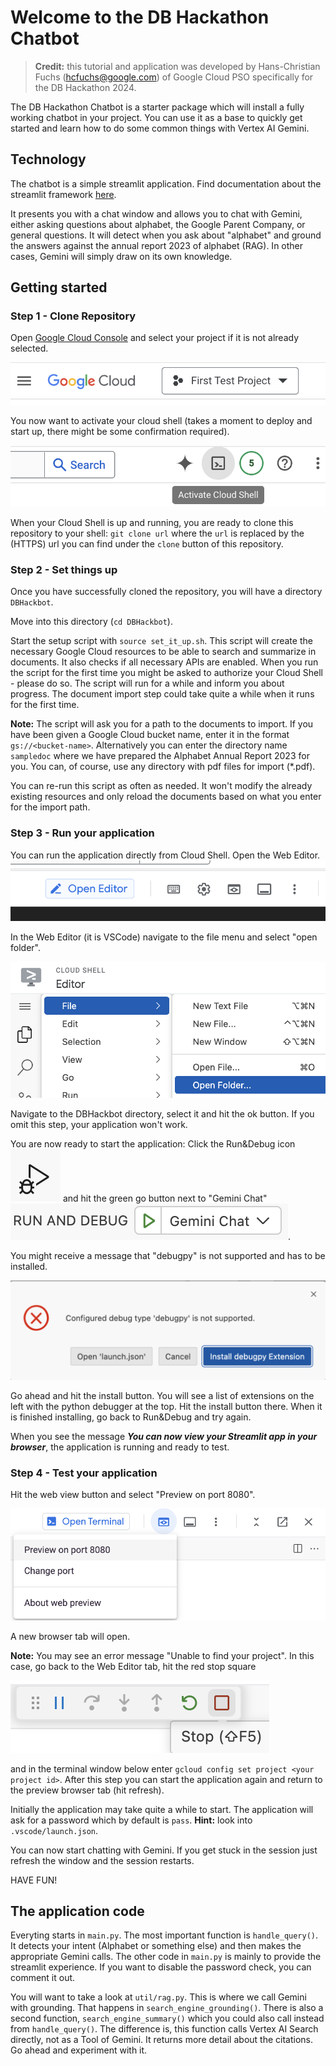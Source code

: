 # Welcome to the DB Hackathon Chatbot

> **Credit:** this tutorial and application was developed by Hans-Christian Fuchs (hcfuchs@google.com) of Google Cloud PSO specifically for the DB Hackathon 2024.

The DB Hackathon Chatbot is a starter package which will install a fully working chatbot in your project. You can use it as a base to quickly get started and learn how to do some common things with Vertex AI Gemini.
## Technology
The chatbot is a simple streamlit application. Find documentation about the streamlit framework [here](https://streamlit.io/docs).

It presents you with a chat window and allows you to chat with Gemini, either asking questions about alphabet, the Google Parent Company, or general questions. It will detect when you ask about "alphabet" and ground the answers against the annual report 2023 of alphabet (RAG). In other cases, Gemini will simply draw on its own knowledge.
## Getting started
### Step 1 - Clone Repository
Open [Google Cloud Console](https://console.cloud.google.com) and select your project if it is not already selected.

![Project selector](docpics/Project.png)

You now want to activate your cloud shell (takes a moment to deploy and start up, there might be some confirmation required).

![Cloud Shell](docpics/CloudShell.png)

When your Cloud Shell is up and running, you are ready to clone this repository to your shell: `git clone url` where the `url` is replaced by the (HTTPS) url you can find under the `clone` button of this repository.

### Step 2 - Set things up

Once you have successfully cloned the repository, you will have a directory `DBHackbot`.

Move into this directory (`cd DBHackbot`).

Start the setup script with `source set_it_up.sh`. This script will create the necessary Google Cloud resources to be able to search and summarize in documents. It also checks if all necessary APIs are enabled. When you run the script for the first time you might be asked to authorize your Cloud Shell - please do so. The script will run for a while and inform you about progress. The document import step could take quite a while when it runs for the first time.

**Note:** The script will ask you for a path to the documents to import. If you have been given a Google Cloud bucket name, enter it in the format `gs://<bucket-name>`. Alternatively you can enter the directory name `sampledoc` where we have prepared the Alphabet Annual Report 2023 for you. You can, of course, use any directory with pdf files for import (*.pdf).

You can re-run this script as often as needed. It won't modify the already existing resources and only reload the documents based on what you enter for the import path.

### Step 3 - Run your application

You can run the application directly from Cloud Shell. Open the Web Editor.
![Web Editor](docpics/WebEditor.png)

In the Web Editor (it is VSCode) navigate to the file menu and select "open folder".

![Open Folder](docpics/OpenFolder.png)

Navigate to the DBHackbot directory, select it and hit the ok button. If you omit this step, your application won't work.

You are now ready to start the application: Click the Run&Debug icon ![Run&Debug](docpics/RundDebug.png) and hit the green go button next to "Gemini Chat" ![Gemini Chat](docpics/GeminiChat.png).

You might receive a message that "debugpy" is not supported and has to be installed.

![Debugpy](docpics/Debugpy.png)

Go ahead and hit the install button. You will see a list of extensions on the left with the python debugger at the top. Hit the install button there. When it is finished installing, go back to Run&Debug and try again.

When you see the message ***You can now view your Streamlit app in your browser***, the application is running and ready to test.

### Step 4 - Test your application

Hit the web view button and select "Preview on port 8080".

![Web Preview](docpics/WebPreview.png)

A new browser tab will open.

**Note:** You may see an error message "Unable to find your project". In this case, go back to the Web Editor tab, hit the red stop square

![Stop](docpics/Stop.png)

and in the terminal window below enter `gcloud config set project <your project id>`. After this step you can start the application again and return to the preview browser tab (hit refresh).

Initially the application may take quite a while to start. The application will ask for a password which by default is `pass`. **Hint:** look into `.vscode/launch.json`.

You can now start chatting with Gemini. If you get stuck in the session just refresh the window and the session restarts.

HAVE FUN!

## The application code
Everyting starts in `main.py`. The most important function is `handle_query()`. It detects your intent (Alphabet or something else) and then makes the appropriate Gemini calls. The other code in `main.py` is mainly to provide the streamlit experience. If you want to disable the password check, you can comment it out.

You will want to take a look at `util/rag.py`. This is where we call Gemini with grounding. That happens in `search_engine_grounding()`. There is also a second function, `search_engine_summary()` which you could also call instead from `handle_query()`. The difference is, this function calls Vertex AI Search directly, not as a Tool of Gemini. It returns more detail about the citations. Go ahead and experiment with it.

